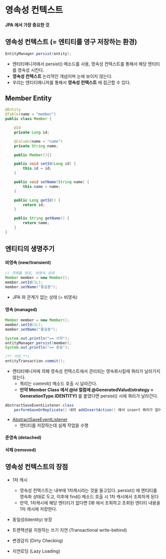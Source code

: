 # 영속성 컨텍스트
__JPA 에서 가장 중요한 것__

## 영속성 컨텍스트 (= 엔티티를 영구 저장하는 환경) 
```java
EntityManager.persist(entity);
```
- 엔티티매니저에서 persist() 메소드를 사용, 영속성 컨텍스트를 통해서 해당 엔티티를 영속성 시킨다.
- __영속성 컨텍스트__ 논리적인 개념이며 눈에 보이지 않는다.
- 우리는 엔티티매니저를 통해서 __영속성 컨텍스트__ 에 접근할 수 있다.

## Member Entity
```java
@Entity
@Table(name = "member")
public class Member {

    @Id
    private Long id;

    @Column(name = "name")
    private String name;

    public Member(){}

    public void setId(Long id) {
        this.id = id;
    }

    public void setName(String name) {
        this.name = name;
    }

    public Long getId() {
        return id;
    }

    public String getName() {
        return name;
    }
}

```

## 엔티티의 생명주기
#### 비영속 (new/transient)
```java
// 객체를 생성, 비영속 상태
Member member = new Member();
member.setId(1L);
member.setName("홍길동");
```
- JPA 와 관계가 없는 상태 (= 비영속)

#### 영속 (managed)
```java
Member member = new Member();
member.setId(1L);
member.setName("홍길동");

System.out.println("== 시작");
entityManager.persist(member);
System.out.println("== 종료");

/** 커밋 **/
entityTransaction.commit();
```
- 엔티티매니저에 의해 영속성 컨텍스트에서 관리되는 영속화시킬때 쿼리가 날라가지 않는다.
  - 쿼리는 commit() 메소드 호출 시 날라간다.
  - __만약 Member Class 에서 @Id 컬럼에 @GeneratedValud(strategy = GenerationType.IDENTITY)__ 를 붙였다면 persist() 시에 쿼리가 날라간다.

```java
AbstractSaveEventListener.class
    performSaveOrReplicate() 내의 addInsertAction() 에서 insert 쿼리가 일어난다.
```
* [ AbstractSaveEventListener ]( https://docs.jboss.org/hibernate/orm/3.5/api/org/hibernate/event/def/AbstractSaveEventListener.html#performSaveOrReplicate(java.lang.Object,%20org.hibernate.engine.EntityKey,%20org.hibernate.persister.entity.EntityPersister,%20boolean,%20java.lang.Object,%20org.hibernate.event.EventSource,%20boolean) )
    * 엔티티를 저장하는데 실제 작업을 수행
#### 준영속 (detached)
#### 삭제 (removed)

## 영속성 컨텍스트의 장점
- 1차 캐시
    - 영속성 컨텍스트는 내부에 1차캐시라는 것을 들고있다. persist() 에 엔티티를 영속화 상태로 두고, 이후에 find() 메소드 호출 시 1차 캐시에서 조회하게 된다
    - 만약, 1차캐시에 해당 엔티티가 없다면 DB 에서 조회하고 조회된 엔티티 내용을 1차 캐시에 저장한다.

- 동일성(Identity) 보장
- 트랜잭션을 지원하는 쓰기 지연 (Transactional write-behind)
- 변경감지 (Dirty Checking)
- 지연로딩 (Lazy Loading)
